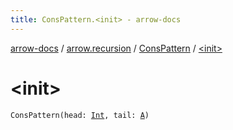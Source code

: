 ```yaml
---
title: ConsPattern.<init> - arrow-docs
---
```


[arrow-docs](../../index.html) / [arrow.recursion](../index.html) / [ConsPattern](index.html) / [&lt;init&gt;](./-init-.html)

# &lt;init&gt;

`ConsPattern(head: `[`Int`](https://kotlinlang.org/api/latest/jvm/stdlib/kotlin/-int/index.html)`, tail: `[`A`](index.html#A)`)`